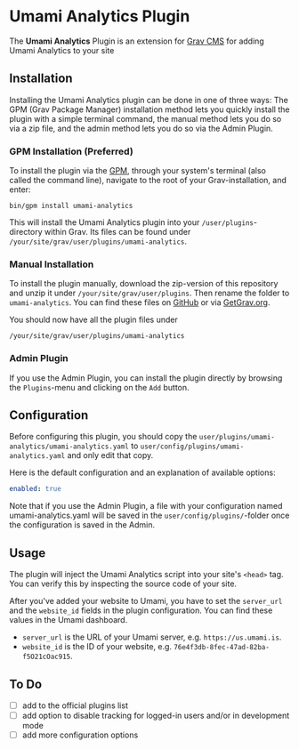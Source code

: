 # Umami Analytics Plugin

The **Umami Analytics** Plugin is an extension for [Grav CMS](https://github.com/getgrav/grav) for adding Umami Analytics to your site

## Installation

Installing the Umami Analytics plugin can be done in one of three ways: The GPM (Grav Package Manager) installation method lets you quickly install the plugin with a simple terminal command, the manual method lets you do so via a zip file, and the admin method lets you do so via the Admin Plugin.

### GPM Installation (Preferred)

To install the plugin via the [GPM](https://learn.getgrav.org/cli-console/grav-cli-gpm), through your system's terminal (also called the command line), navigate to the root of your Grav-installation, and enter:

    bin/gpm install umami-analytics

This will install the Umami Analytics plugin into your `/user/plugins`-directory within Grav. Its files can be found under `/your/site/grav/user/plugins/umami-analytics`.

### Manual Installation

To install the plugin manually, download the zip-version of this repository and unzip it under `/your/site/grav/user/plugins`. Then rename the folder to `umami-analytics`. You can find these files on [GitHub](https://github.com/crabston/grav-plugin-umami-analytics) or via [GetGrav.org](https://getgrav.org/downloads/plugins).

You should now have all the plugin files under

    /your/site/grav/user/plugins/umami-analytics
	
### Admin Plugin

If you use the Admin Plugin, you can install the plugin directly by browsing the `Plugins`-menu and clicking on the `Add` button.

## Configuration

Before configuring this plugin, you should copy the `user/plugins/umami-analytics/umami-analytics.yaml` to `user/config/plugins/umami-analytics.yaml` and only edit that copy.

Here is the default configuration and an explanation of available options:

```yaml
enabled: true
```

Note that if you use the Admin Plugin, a file with your configuration named umami-analytics.yaml will be saved in the `user/config/plugins/`-folder once the configuration is saved in the Admin.

## Usage

The plugin will inject the Umami Analytics script into your site's `<head>` tag. You can verify this by inspecting the source code of your site.

After you've added your website to Umami, you have to set the `server_url` and the `website_id` fields in the plugin configuration. You can find these values in the Umami dashboard.

- `server_url` is the URL of your Umami server, e.g. `https://us.umami.is`.
- `website_id` is the ID of your website, e.g. `76e4f3db-8fec-47ad-82ba-f5O21cOac915`.

## To Do

- [ ] add to the official plugins list
- [ ] add option to disable tracking for logged-in users and/or in development mode
- [ ] add more configuration options
